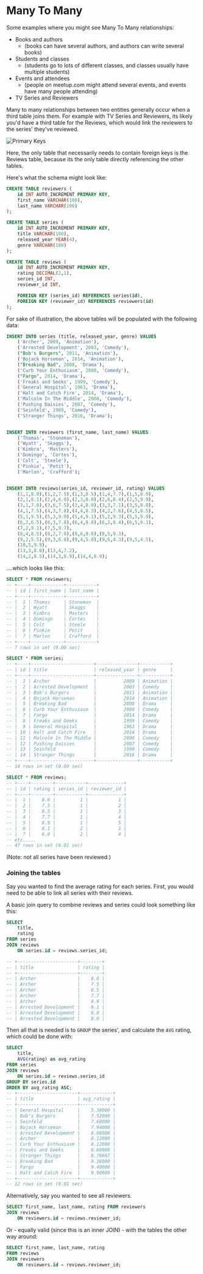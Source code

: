 # Many To Many

Some examples where you might see Many To Many relationships:

- Books and authors
    - (books can have several authors, and authors can write several books)
- Students and classes
    - (students go to lots of different classes, and classes usually have multiple students)
- Events and attendees
    - (people on meetup.com might attend several events, and events have many people attending)
- TV Series and Reviewers

Many to many relationships between two entities generally occur when a third table joins them. For example with TV Series and Reviewers, its likely you'd have a third table for the Reviews, which would link the reviewers to the series' they've reviewed.

![Primary Keys](./assets/m2mreviewsexample.png)

Here, the only table that necessarily needs to contain foreign keys is the Reviews table, because its the only table directly referencing the other tables.

Here's what the schema might look like:

```sql
CREATE TABLE reviewers (
    id INT AUTO_INCREMENT PRIMARY KEY,
    first_name VARCHAR(100),
    last_name VARCHAR(100)
);

CREATE TABLE series (
    id INT AUTO_INCREMENT PRIMARY KEY,
    title VARCHAR(100),
    released_year YEAR(4),
    genre VARCHAR(100)
);

CREATE TABLE reviews (
    id INT AUTO_INCREMENT PRIMARY KEY,
    rating DECIMAL(2,1),
    series_id INT,
    reviewer_id INT,

    FOREIGN KEY (series_id) REFERENCES series(id),
    FOREIGN KEY (reviewer_id) REFERENCES reviewers(id)
);
```
For sake of illustration, the above tables will be populated with the following data:

```sql
INSERT INTO series (title, released_year, genre) VALUES
    ('Archer', 2009, 'Animation'),
    ('Arrested Development', 2003, 'Comedy'),
    ("Bob's Burgers", 2011, 'Animation'),
    ('Bojack Horseman', 2014, 'Animation'),
    ("Breaking Bad", 2008, 'Drama'),
    ('Curb Your Enthusiasm', 2000, 'Comedy'),
    ("Fargo", 2014, 'Drama'),
    ('Freaks and Geeks', 1999, 'Comedy'),
    ('General Hospital', 1963, 'Drama'),
    ('Halt and Catch Fire', 2014, 'Drama'),
    ('Malcolm In The Middle', 2000, 'Comedy'),
    ('Pushing Daisies', 2007, 'Comedy'),
    ('Seinfeld', 1989, 'Comedy'),
    ('Stranger Things', 2016, 'Drama');


INSERT INTO reviewers (first_name, last_name) VALUES
    ('Thomas', 'Stoneman'),
    ('Wyatt', 'Skaggs'),
    ('Kimbra', 'Masters'),
    ('Domingo', 'Cortes'),
    ('Colt', 'Steele'),
    ('Pinkie', 'Petit'),
    ('Marlon', 'Crafford');


INSERT INTO reviews(series_id, reviewer_id, rating) VALUES
    (1,1,8.0),(1,2,7.5),(1,3,8.5),(1,4,7.7),(1,5,8.9),
    (2,1,8.1),(2,4,6.0),(2,3,8.0),(2,6,8.4),(2,5,9.9),
    (3,1,7.0),(3,6,7.5),(3,4,8.0),(3,3,7.1),(3,5,8.0),
    (4,1,7.5),(4,3,7.8),(4,4,8.3),(4,2,7.6),(4,5,8.5),
    (5,1,9.5),(5,3,9.0),(5,4,9.1),(5,2,9.3),(5,5,9.9),
    (6,2,6.5),(6,3,7.8),(6,4,8.8),(6,2,8.4),(6,5,9.1),
    (7,2,9.1),(7,5,9.7),
    (8,4,8.5),(8,2,7.8),(8,6,8.8),(8,5,9.3),
    (9,2,5.5),(9,3,6.8),(9,4,5.8),(9,6,4.3),(9,5,4.5),
    (10,5,9.9),
    (13,3,8.0),(13,4,7.2),
    (14,2,8.5),(14,3,8.9),(14,4,8.9);
```

....which looks like this:

```SQL
SELECT * FROM reviewers;
-- +----+------------+-----------+
-- | id | first_name | last_name |
-- +----+------------+-----------+
-- |  1 | Thomas     | Stoneman  |
-- |  2 | Wyatt      | Skaggs    |
-- |  3 | Kimbra     | Masters   |
-- |  4 | Domingo    | Cortes    |
-- |  5 | Colt       | Steele    |
-- |  6 | Pinkie     | Petit     |
-- |  7 | Marlon     | Crafford  |
-- +----+------------+-----------+
-- 7 rows in set (0.00 sec)

SELECT * FROM series;
-- +----+-----------------------+---------------+-----------+
-- | id | title                 | released_year | genre     |
-- +----+-----------------------+---------------+-----------+
-- |  1 | Archer                |          2009 | Animation |
-- |  2 | Arrested Development  |          2003 | Comedy    |
-- |  3 | Bob's Burgers         |          2011 | Animation |
-- |  4 | Bojack Horseman       |          2014 | Animation |
-- |  5 | Breaking Bad          |          2008 | Drama     |
-- |  6 | Curb Your Enthusiasm  |          2000 | Comedy    |
-- |  7 | Fargo                 |          2014 | Drama     |
-- |  8 | Freaks and Geeks      |          1999 | Comedy    |
-- |  9 | General Hospital      |          1963 | Drama     |
-- | 10 | Halt and Catch Fire   |          2014 | Drama     |
-- | 11 | Malcolm In The Middle |          2000 | Comedy    |
-- | 12 | Pushing Daisies       |          2007 | Comedy    |
-- | 13 | Seinfeld              |          1989 | Comedy    |
-- | 14 | Stranger Things       |          2016 | Drama     |
-- +----+-----------------------+---------------+-----------+
-- 14 rows in set (0.00 sec)

SELECT * FROM reviews;
-- +----+--------+-----------+-------------+
-- | id | rating | series_id | reviewer_id |
-- +----+--------+-----------+-------------+
-- |  1 |    8.0 |         1 |           1 |
-- |  2 |    7.5 |         1 |           2 |
-- |  3 |    8.5 |         1 |           3 |
-- |  4 |    7.7 |         1 |           4 |
-- |  5 |    8.9 |         1 |           5 |
-- |  6 |    8.1 |         2 |           1 |
-- |  7 |    6.0 |         2 |           4 |
-- etc.....
-- 47 rows in set (0.01 sec)
```
(Note: not all series have been reviewed.)

### Joining the tables

Say you wanted to find the average rating for each series. First, you would need to be able to link all series with their reviews.

A basic join query to combine reviews and series could look something like this:

```SQL
SELECT
    title,
    rating
FROM series
JOIN reviews
    ON series.id = reviews.series_id;

-- +----------------------+--------+
-- | title                | rating |
-- +----------------------+--------+
-- | Archer               |    8.0 |
-- | Archer               |    7.5 |
-- | Archer               |    8.5 |
-- | Archer               |    7.7 |
-- | Archer               |    8.9 |
-- | Arrested Development |    8.1 |
-- | Arrested Development |    6.0 |
-- | Arrested Development |    8.0 |
```

Then all that is needed is to `GROUP` the series', and calculate the `AVG` rating, which could be done with:

```SQL
SELECT
    title,
    AVG(rating) as avg_rating
FROM series
JOIN reviews
    ON series.id = reviews.series_id
GROUP BY series.id
ORDER BY avg_rating ASC;
-- +----------------------+------------+
-- | title                | avg_rating |
-- +----------------------+------------+
-- | General Hospital     |    5.38000 |
-- | Bob's Burgers        |    7.52000 |
-- | Seinfeld             |    7.60000 |
-- | Bojack Horseman      |    7.94000 |
-- | Arrested Development |    8.08000 |
-- | Archer               |    8.12000 |
-- | Curb Your Enthusiasm |    8.12000 |
-- | Freaks and Geeks     |    8.60000 |
-- | Stranger Things      |    8.76667 |
-- | Breaking Bad         |    9.36000 |
-- | Fargo                |    9.40000 |
-- | Halt and Catch Fire  |    9.90000 |
-- +----------------------+------------+
-- 12 rows in set (0.01 sec)
```

Alternatively, say you wanted to see all reviewers.

```sql
SELECT first_name, last_name, rating FROM reviewers
JOIN reviews
    ON reviewers.id = reviews.reviewer_id;
```

Or - equally valid (since this is an inner JOIN) - with the tables the other way around:

```SQL
SELECT first_name, last_name, rating
FROM reviews
JOIN reviewers
    ON reviewers.id = reviews.reviewer_id;
```
